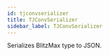 ```yaml
---
id: tjconvserializer
title: TJConvSerializer
sidebar_label: TJConvSerializer
---
```


Serializes BlitzMax type to JSON.


